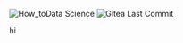 ![How_toData Science](https://github.com/user-attachments/assets/909f8629-a418-4256-ba15-93a05ffdba86)
![Gitea Last Commit](https://img.shields.io/gitea/last-commit/kareemkotb/How%20to%20Data%20Science)

hi


